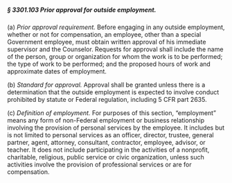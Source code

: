 ##### § 3301.103 Prior approval for outside employment. #####

(a) *Prior approval requirement.* Before engaging in any outside employment, whether or not for compensation, an employee, other than a special Government employee, must obtain written approval of his immediate supervisor and the Counselor. Requests for approval shall include the name of the person, group or organization for whom the work is to be performed; the type of work to be performed; and the proposed hours of work and approximate dates of employment.

(b) *Standard for approval.* Approval shall be granted unless there is a determination that the outside employment is expected to involve conduct prohibited by statute or Federal regulation, including 5 CFR part 2635.

(c) *Definition of employment.* For purposes of this section, “employment” means any form of non-Federal employment or business relationship involving the provision of personal services by the employee. It includes but is not limited to personal services as an officer, director, trustee, general partner, agent, attorney, consultant, contractor, employee, advisor, or teacher. It does not include participating in the activities of a nonprofit, charitable, religious, public service or civic organization, unless such activities involve the provision of professional services or are for compensation.